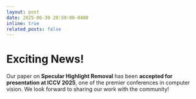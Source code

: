 ```yaml
---
layout: post
date: 2025-06-30 20:59:00-0400
inline: true
related_posts: false
---
```


# Exciting News! 
Our paper on **Specular Highlight Removal** has been **accepted for presentation at ICCV 2025**, one of the premier conferences in computer vision. We look forward to sharing our work with the community!